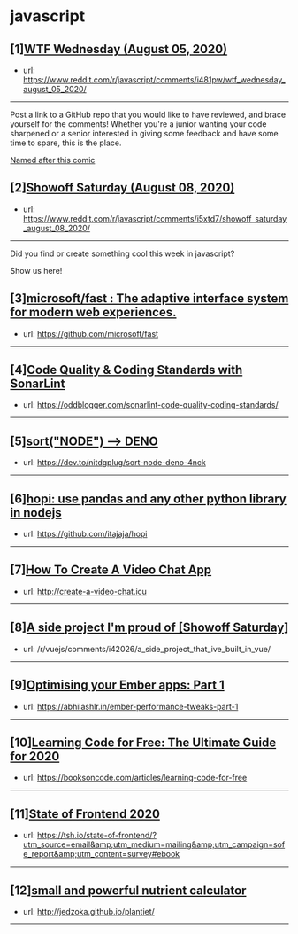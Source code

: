 # javascript
## [1][WTF Wednesday (August 05, 2020)](https://www.reddit.com/r/javascript/comments/i481pw/wtf_wednesday_august_05_2020/)
- url: https://www.reddit.com/r/javascript/comments/i481pw/wtf_wednesday_august_05_2020/
---
Post a link to a GitHub repo that you would like to have reviewed, and brace yourself for the comments!
Whether you're a junior wanting your code sharpened or a senior interested in giving some feedback and have some time to spare, 
this is the place.

[Named after this comic](https://davidwalsh.name/demo/code-review.png)
## [2][Showoff Saturday (August 08, 2020)](https://www.reddit.com/r/javascript/comments/i5xtd7/showoff_saturday_august_08_2020/)
- url: https://www.reddit.com/r/javascript/comments/i5xtd7/showoff_saturday_august_08_2020/
---
Did you find or create something cool this week in javascript? 

Show us here!
## [3][microsoft/fast : The adaptive interface system for modern web experiences.](https://www.reddit.com/r/javascript/comments/i5yayq/microsoftfast_the_adaptive_interface_system_for/)
- url: https://github.com/microsoft/fast
---

## [4][Code Quality &amp; Coding Standards with SonarLint](https://www.reddit.com/r/javascript/comments/i5xqci/code_quality_coding_standards_with_sonarlint/)
- url: https://oddblogger.com/sonarlint-code-quality-coding-standards/
---

## [5][sort("NODE") --&gt; DENO](https://www.reddit.com/r/javascript/comments/i5e35x/sortnode_deno/)
- url: https://dev.to/nitdgplug/sort-node-deno-4nck
---

## [6][hopi: use pandas and any other python library in nodejs](https://www.reddit.com/r/javascript/comments/i5n9n5/hopi_use_pandas_and_any_other_python_library_in/)
- url: https://github.com/itajaja/hopi
---

## [7][How To Create A Video Chat App](https://www.reddit.com/r/javascript/comments/i5yrf4/how_to_create_a_video_chat_app/)
- url: http://create-a-video-chat.icu
---

## [8][A side project I'm proud of [Showoff Saturday]](https://www.reddit.com/r/javascript/comments/i5twpm/a_side_project_im_proud_of_showoff_saturday/)
- url: /r/vuejs/comments/i42026/a_side_project_that_ive_built_in_vue/
---

## [9][Optimising your Ember apps: Part 1](https://www.reddit.com/r/javascript/comments/i5sl4h/optimising_your_ember_apps_part_1/)
- url: https://abhilashlr.in/ember-performance-tweaks-part-1
---

## [10][Learning Code for Free: The Ultimate Guide for 2020](https://www.reddit.com/r/javascript/comments/i5jwsj/learning_code_for_free_the_ultimate_guide_for_2020/)
- url: https://booksoncode.com/articles/learning-code-for-free
---

## [11][State of Frontend 2020](https://www.reddit.com/r/javascript/comments/i5duk0/state_of_frontend_2020/)
- url: https://tsh.io/state-of-frontend/?utm_source=email&amp;utm_medium=mailing&amp;utm_campaign=sofe_report&amp;utm_content=survey#ebook
---

## [12][small and powerful nutrient calculator](https://www.reddit.com/r/javascript/comments/i5tvru/small_and_powerful_nutrient_calculator/)
- url: http://jedzoka.github.io/plantiet/
---


